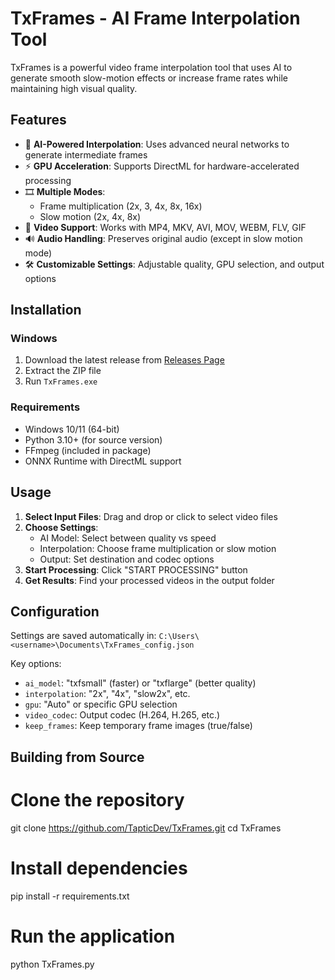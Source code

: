 # TxFrames - AI Frame Interpolation Tool

TxFrames is a powerful video frame interpolation tool that uses AI to generate smooth slow-motion effects or increase frame rates while maintaining high visual quality.

## Features

- 🚀 **AI-Powered Interpolation**: Uses advanced neural networks to generate intermediate frames
- ⚡ **GPU Acceleration**: Supports DirectML for hardware-accelerated processing
- 🎞️ **Multiple Modes**:
  - Frame multiplication (2x, 3, 4x, 8x, 16x)
  - Slow motion (2x, 4x, 8x)
- 🎥 **Video Support**: Works with MP4, MKV, AVI, MOV, WEBM, FLV, GIF
- 🔊 **Audio Handling**: Preserves original audio (except in slow motion mode)
- 🛠️ **Customizable Settings**: Adjustable quality, GPU selection, and output options

## Installation

### Windows
1. Download the latest release from [Releases Page](https://github.com/TapticDev/TxFrames/releases)
2. Extract the ZIP file
3. Run `TxFrames.exe`

### Requirements
- Windows 10/11 (64-bit)
- Python 3.10+ (for source version)
- FFmpeg (included in package)
- ONNX Runtime with DirectML support

## Usage

1. **Select Input Files**: Drag and drop or click to select video files
2. **Choose Settings**:
   - AI Model: Select between quality vs speed
   - Interpolation: Choose frame multiplication or slow motion
   - Output: Set destination and codec options
3. **Start Processing**: Click "START PROCESSING" button
4. **Get Results**: Find your processed videos in the output folder

## Configuration

Settings are saved automatically in:
`C:\Users\<username>\Documents\TxFrames_config.json`

Key options:
- `ai_model`: "txfsmall" (faster) or "txflarge" (better quality)
- `interpolation`: "2x", "4x", "slow2x", etc.
- `gpu`: "Auto" or specific GPU selection
- `video_codec`: Output codec (H.264, H.265, etc.)
- `keep_frames`: Keep temporary frame images (true/false)

## Building from Source

# Clone the repository
git clone https://github.com/TapticDev/TxFrames.git
cd TxFrames

# Install dependencies
pip install -r requirements.txt

# Run the application
python TxFrames.py

